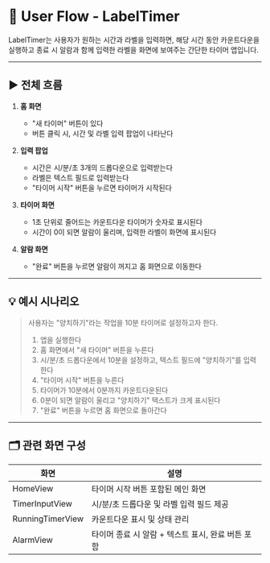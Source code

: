 # 📱 User Flow - LabelTimer

LabelTimer는 사용자가 원하는 시간과 라벨을 입력하면,
해당 시간 동안 카운트다운을 실행하고 종료 시 알람과 함께 입력한 라벨을 화면에 보여주는 간단한 타이머 앱입니다.

---

## ▶️ 전체 흐름

1. **홈 화면**
   - "새 타이머" 버튼이 있다
   - 버튼 클릭 시, 시간 및 라벨 입력 팝업이 나타난다

2. **입력 팝업**
   - 시간은 시/분/초 3개의 드롭다운으로 입력받는다
   - 라벨은 텍스트 필드로 입력받는다
   - "타이머 시작" 버튼을 누르면 타이머가 시작된다

3. **타이머 화면**
   - 1초 단위로 줄어드는 카운트다운 타이머가 숫자로 표시된다
   - 시간이 0이 되면 알람이 울리며, 입력한 라벨이 화면에 표시된다

4. **알람 화면**
   - "완료" 버튼을 누르면 알람이 꺼지고 홈 화면으로 이동한다

---

## 💡 예시 시나리오

> 사용자는 "양치하기"라는 작업을 10분 타이머로 설정하고자 한다.
>
> 1. 앱을 실행한다
> 2. 홈 화면에서 "새 타이머" 버튼을 누른다
> 3. 시/분/초 드롭다운에서 10분을 설정하고, 텍스트 필드에 "양치하기"를 입력한다
> 4. "타이머 시작" 버튼을 누른다
> 5. 타이머가 10분에서 0분까지 카운트다운된다
> 6. 0분이 되면 알람이 울리고 "양치하기" 텍스트가 크게 표시된다
> 7. "완료" 버튼을 누르면 홈 화면으로 돌아간다

---

## 🗂 관련 화면 구성

| 화면 | 설명 |
|-------|--------|
| HomeView | 타이머 시작 버튼 포함된 메인 화면 |
| TimerInputView | 시/분/초 드롭다운 및 라벨 입력 필드 제공 |
| RunningTimerView | 카운트다운 표시 및 상태 관리 |
| AlarmView | 타이머 종료 시 알람 + 텍스트 표시, 완료 버튼 포함 |